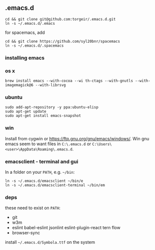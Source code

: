 ## .emacs.d

```
cd && git clone git@github.com:torgeir/.emacs.d.git
ln -s ~/.emacs.d/.emacs
```

for spacemacs, add

```
cd && git clone https://github.com/syl20bnr/spacemacs
ln -s ~/.emacs.d/.spacemacs
```

### installing emacs

### os x

```
brew install emacs --with-cocoa --wi th-ctags --with-gnutls --with-imagemagick@6 --with-librsvg
```

### ubuntu

```
sudo add-apt-repository -y ppa:ubuntu-elisp
sudo apt-get update
sudo apt-get install emacs-snapshot
```

### win

Install from cygwin or https://ftp.gnu.org/gnu/emacs/windows/. Win gnu emacs seem to want files in `C:\.emacs.d` or `C:\Users\<user>\AppData\Roaming\.emacs.d`.

### emacsclient - terminal and gui

In a folder on your `PATH`, e.g. `~/bin`:

```
ln -s ~/.emacs.d/emacsclient ~/bin/e
ln -s ~/.emacs.d/emacsclient-terminal ~/bin/em
```

### deps

these need to exist on `PATH`:

- git
- w3m
- eslint babel-eslint jsonlint eslint-plugin-react tern flow
- browser-sync

install `~/.emacs.d/Symbola.ttf` on the system





